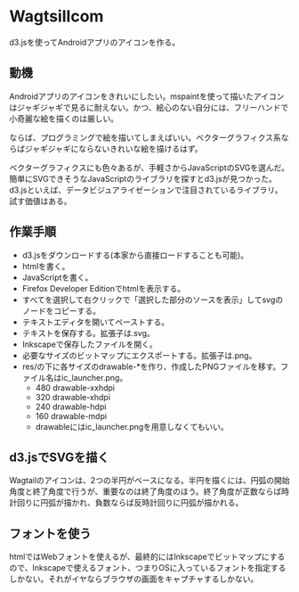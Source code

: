 WagtsilIcom
====

d3.jsを使ってAndroidアプリのアイコンを作る。

動機
----

Androidアプリのアイコンをきれいにしたい。mspaintを使って描いたアイコンはジャギジャギで見るに耐えない。かつ、絵心のない自分には、フリーハンドで小奇麗な絵を描くのは厳しい。

ならば、プログラミングで絵を描いてしまえばいい。ベクターグラフィクス系ならばジャギジャギにならないきれいな絵を描けるはず。

ベクターグラフィクスにも色々あるが、手軽さからJavaScriptのSVGを選んだ。簡単にSVGできそうなJavaScriptのライブラリを探すとd3.jsが見つかった。d3.jsといえば、データビジュアライゼーションで注目されているライブラリ。試す価値はある。

作業手順
----

* d3.jsをダウンロードする(本家から直接ロードすることも可能)。
* htmlを書く。
* JavaScriptを書く。
* Firefox Developer Editionでhtmlを表示する。
* すべてを選択して右クリックで「選択した部分のソースを表示」してsvgのノードをコピーする。
* テキストエディタを開いてペーストする。
* テキストを保存する。拡張子は.svg。
* Inkscapeで保存したファイルを開く。
* 必要なサイズのビットマップにエクスポートする。拡張子は.png。
* res/の下に各サイズのdrawable-*を作り、作成したPNGファイルを移す。ファイル名はic_launcher.png。
  * 480 drawable-xxhdpi
  * 320 drawable-xhdpi
  * 240 drawable-hdpi
  * 160 drawable-mdpi
  * drawableにはic_launcher.pngを用意しなくてもいい。

d3.jsでSVGを描く
----

Wagtailのアイコンは、2つの半円がベースになる。半円を描くには、円弧の開始角度と終了角度で行うが、重要なのは終了角度のほう。終了角度が正数ならば時計回りに円弧が描かれ、負数ならば反時計回りに円弧が描かれる。

フォントを使う
----

htmlではWebフォントを使えるが、最終的にはInkscapeでビットマップにするので、Inkscapeで使えるフォント、つまりOSに入っているフォントを指定するしかない。それがイヤならブラウザの画面をキャプチャするしかない。
